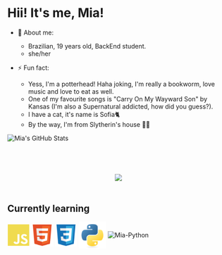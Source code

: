 # Hii! It's me, Mia!

- 🦊 About me:
    - Brazilian, 19 years old, BackEnd student.
    - she/her


- ⚡ Fun fact:
    - Yess, I'm a potterhead! Haha joking, I'm really a bookworm, love music and love to eat as well.
    - One of my favourite songs is "Carry On My Wayward Son" by Kansas (I'm also a Supernatural addicted, how did you guess?).
    - I have a cat, it's name is Sofia🐈
    - By the way, I'm from Slytherin's house 🐍💚


![Mia's GitHub Stats](https://github-readme-stats.vercel.app/api?username=miaurbanno&show_icons=true&theme=shadow_green)

# 

<div align=center>

<br>
</br>
<img src="https://github.com/miaurbanno/miaurbanno/assets/67329795/e2439bf3-8ea1-478b-b2b7-266cff05c69d">
</div>



<div style="display: inline_block"><br>
  
## Currently learning
 <img align="center" alt="Mia-Js" height="50" width="50" src="https://raw.githubusercontent.com/devicons/devicon/master/icons/javascript/javascript-plain.svg">
  
 <img align="center" alt="Mia-HTML" height="50" width="50" src="https://raw.githubusercontent.com/devicons/devicon/master/icons/html5/html5-original.svg">
  
 <img align="center" alt="Mia-CSS" height="50" width="50" src="https://raw.githubusercontent.com/devicons/devicon/master/icons/css3/css3-original.svg">

 <img align="center" alt="Mia-Python" height="62" width="62" src="https://raw.githubusercontent.com/devicons/devicon/master/icons/python/python-original.svg">

 <img align="center" alt="Mia-Python" height="55" width="55" src="https://icongr.am/devicon/nodejs-original.svg?size=128&color=currentColor">

</div>

#
